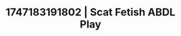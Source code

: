 ---
categories:
- Whispered desires
- Kinky dreams
- Sensory play
- Soft domination
- Eclectic erotica
image: /assets/images/1747183191802.jpg
layout: post
seo:
  description: Featured content with sensual ABDL Play, Scat Fetish. HD images available.
  keywords: ABDL Play, Scat Fetish
  og_image: /assets/images/1747183191802.jpg
  schema_type: VisualArtwork
tags:
- ABDL Play
- '#1747183191802'
- Scat Fetish
title: 1747183191802 | Scat Fetish ABDL Play
---